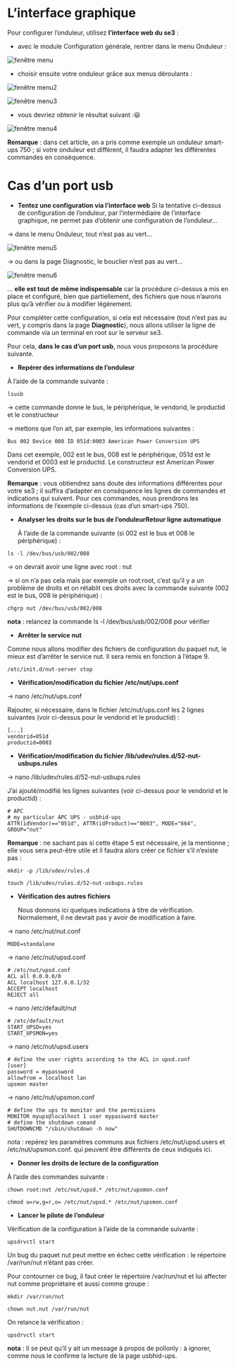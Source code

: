 # L’interface graphique

Pour configurer l’onduleur, utilisez **l’interface web du se3** : 

- avec le module Configuration générale, rentrer dans le menu Onduleur :

![fenêtre menu](images/onduleur-3fcf7.png)

- choisir ensuite votre onduleur grâce aux menus déroulants :

![fenêtre menu2](images/onduleur_06-6e559.png)

![fenêtre menu3](images/onduleur_05-e3940.png)

- vous devriez obtenir le résultat suivant ::smiley:

![fenêtre menu4](images/onduleur_01-bea0d.png)

**Remarque** : dans cet article, on a pris comme exemple un onduleur smart-ups 750 ; si votre onduleur est différent, il faudra adapter les différentes commandes en conséquence.

# Cas d’un port usb

- **Tentez une configuration via l’interface web**
Si la tentative ci-dessus de configuration de l’onduleur, par l’intermédiaire de l’interface graphique, ne permet pas d’obtenir une configuration de l’onduleur…

→ dans le menu Onduleur, tout n’est pas au vert…

![fenêtre menu5](images/onduleur_03-55401.png)

→ ou dans la page Diagnostic, le bouclier n’est pas au vert…

![fenêtre menu6](images/onduleur_08-1b583.png)

… **elle est tout de même indispensable** car la procédure ci-dessus a mis en place et configuré, bien que partiellement, des fichiers que nous n’aurons plus qu’à vérifier ou à modifier légèrement.

Pour compléter cette configuration, si cela est nécessaire (tout n’est pas au vert, y compris dans la page **Diagnostic**), nous allons utiliser la ligne de commande via un terminal en root sur le serveur se3.

Pour cela, **dans le cas d’un port usb**, nous vous proposons la procédure suivante.

- **Repérer des informations de l’onduleur**

À l’aide de la commande suivante : 
```
lsusb
```
→ cette commande donne le bus, le périphérique, le vendorid, le productid et le constructeur

→ mettons que l’on ait, par exemple, les informations suivantes :

    Bus 002 Device 008 ID 051d:0003 American Power Conversion UPS

Dans cet exemple, 002 est le bus, 008 est le périphérique, 051d est le vendorid et 0003 est le productid. Le constructeur est American Power Conversion UPS.

**Remarque** : vous obtiendrez sans doute des informations différentes pour votre se3 ; il suffira d’adapter en conséquence les lignes de commandes et indications qui suivent. Pour ces commandes, nous prendrons les informations de l’exemple ci-dessus (cas d’un smart-ups 750).

- **Analyser les droits sur le bus de l’onduleurRetour ligne automatique**

    À l’aide de la commande suivante (si 002 est le bus et 008 le périphérique) : 
    
```
ls -l /dev/bus/usb/002/008
```
→ on devrait avoir une ligne avec root : nut

→ si on n’a pas cela mais par exemple un root:root, c’est qu’il y a un problème de droits et on rétablit ces droits avec la commande suivante (002 est le bus, 008 le périphérique) :

    chgrp nut /dev/bus/usb/002/008
    
**nota** : relancez la commande ls -l /dev/bus/usb/002/008 pour vérifier

- **Arrêter le service nut**

Comme nous allons modifier des fichiers de configuration du paquet nut, le mieux est d’arrêter le service nut. Il sera remis en fonction à l’étape 9. 

```
/etc/init.d/nut-server stop
```

- **Vérification/modification du fichier /etc/nut/ups.conf**

→ nano /etc/nut/ups.conf

Rajouter, si nécessaire, dans le fichier /etc/nut/ups.conf les 2 lignes suivantes (voir ci-dessus pour le vendorid et le productid) :

    [...]
    vendorid=051d
    productid=0003
    
- **Vérification/modification du fichier /lib/udev/rules.d/52-nut-usbups.rules**

→ nano /lib/udev/rules.d/52-nut-usbups.rules

J’ai ajouté/modifié les lignes suivantes (voir ci-dessus pour le vendorid et le productid) :

    # APC
    # my particular APC UPS - usbhid-ups
    ATTR(idVendor)=="051d", ATTR(idProduct)=="0003", MODE="664", GROUP="nut"

**Remarque** : ne sachant pas si cette étape 5 est nécessaire, je la mentionne ; elle vous sera peut-être utile et il faudra alors créer ce fichier s’il n’existe pas :

```
mkdir -p /lib/udev/rules.d
```
```
touch /lib/udev/rules.d/52-nut-usbups.rules
```

- **Vérification des autres fichiers**

    Nous donnons ici quelques indications à titre de vérification. Normalement, il ne devrait pas y avoir de modification à faire.

→ nano /etc/nut/nut.conf

    MODE=standalone

→ nano /etc/nut/upsd.conf

    # /etc/nut/upsd.conf
    ACL all 0.0.0.0/0
    ACL localhost 127.0.0.1/32
    ACCEPT localhost
    REJECT all

→ nano /etc/default/nut

    # /etc/default/nut
    START_UPSD=yes
    START_UPSMON=yes

→ nano /etc/nut/upsd.users

    # define the user rights according to the ACL in upsd.conf
    [user]
    password = mypassword
    allowfrom = localhost lan
    upsmon master

→ nano /etc/nut/upsmon.conf

    # define the ups to monitor and the permissions
    MONITOR myups@localhost 1 user mypassword master
    # define the shutdown comand
    SHUTDOWNCMD "/sbin/shutdown -h now"

nota : repérez les paramètres communs aux fichiers /etc/nut/upsd.users et /etc/nut/upsmon.conf. qui peuvent être différents de ceux indiqués ici. 

- **Donner les droits de lecture de la configuration**

À l’aide des commandes suivante :

```
chown root:nut /etc/nut/upsd.* /etc/nut/upsmon.conf
```

```
chmod u=rw,g=r,o= /etc/nut/upsd.* /etc/nut/upsmon.conf
```

- **Lancer le pilote de l’onduleur**

Vérification de la configuration à l’aide de la commande suivante : 

```
upsdrvctl start
```

Un bug du paquet nut peut mettre en échec cette vérification : le répertoire /var/run/nut n’étant pas créer.

Pour contourner ce bug, il faut créer le répertoire /var/run/nut et lui affecter nut comme propriétaire et aussi comme groupe :


```
mkdir /var/run/nut
```
```
chown nut.nut /var/run/nut
```

On relance la vérification :

```
upsdrvctl start
```

**nota** : Il se peut qu’il y ait un message à propos de pollonly : à ignorer, comme nous le confirme la lecture de la page usbhid-ups.
